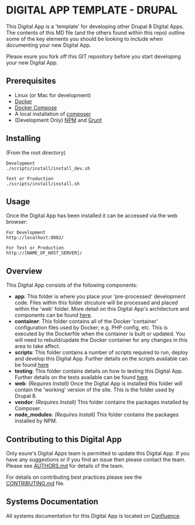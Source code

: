# DIGITAL APP TEMPLATE - DRUPAL

This Digital App is a 'template' for developing other Drupal 8 Digital Apps. The contents of this MD file (and the others found within this repo) outline some of the key elements you should be looking to include when documenting your new Digital App.
 
Please esure you fork off this GIT repository before you start developing your new Digital App.


## Prerequisites
- Linux (or Mac for development)
- [Docker](https://docker.com)
- [Docker Compose](https://docs.docker.com/compose/)
- A local installation of [composer](http://getcomposer.org/)
- (Development Only) [NPM](https://www.npmjs.org/) and [Grunt](http://gruntjs.com)

## Installing
(From the root directory)

```
Development
./scripts/install/install_dev.sh

Test or Production
./scripts/install/install.sh
```

## Usage
Once the Digital App has been installed it can be accessed via the web browser:

```
For Development
http://localhost:8082/

For Test or Production
http://[NAME_OF_HOST_SERVER]/
```

## Overview
This Digital App consists of the following components:

* **app**: This folder is where you place your 'pre-processed' development code. Files within this folder strcuture will be processed and placed within the 'web' folder. More detail on this Digital App's architecture and components can be found [here](app/README.md).
* **container**: This folder contains all of the Docker 'container' configuration files used by Docker; e.g. PHP config, etc. This is executed by the Dockerfile when the container is built or updated. You will need to rebuild/update the Docker container for any changes in this area to take affect.
* **scripts**: This folder contains a number of scripts required to run, deploy and develop this Digital App. Further details on the scripts available can be found [here](scripts/README.md)
* **testing**: This folder contains details on how to testing this Digital App. Further details on the tests available can be found [here](testing/README.md)
*  **web**: _(Requires Install)_ Once the Digital App is installed this folder will contain the 'working' version of the site. This is the folder used by Drupal 8.
*  **vendor**: _(Requires Install)_ This folder contains the packages installed by Composer.
*  **node_modules**: _(Requires Install)_ This folder contains the packages installed by NPM.

## Contributing to this Digital App
Only esure's Digital Apps team is permitted to update this Digital App. If you have any suggestions or if you find an issue then please contact the team. Please see [AUTHORS.md](AUTHORS.md) for details of the team.

For details on contributing best practices please see the [CONTRIBUTING.md](CONTRIBUTING.md) file.

## Systems Documentation
All systems documentation for this Digital App is located on [Confluence](https://myesure.atlassian.net/wiki/).
